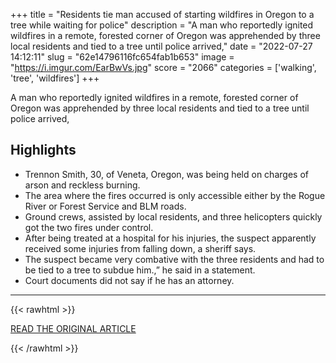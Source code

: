 +++
title = "Residents tie man accused of starting wildfires in Oregon to a tree while waiting for police"
description = "A man who reportedly ignited wildfires in a remote, forested corner of Oregon was apprehended by three local residents and tied to a tree until police arrived,"
date = "2022-07-27 14:12:11"
slug = "62e14796116fc654fab1b653"
image = "https://i.imgur.com/EarBwVs.jpg"
score = "2066"
categories = ['walking', 'tree', 'wildfires']
+++

A man who reportedly ignited wildfires in a remote, forested corner of Oregon was apprehended by three local residents and tied to a tree until police arrived,

## Highlights

- Trennon Smith, 30, of Veneta, Oregon, was being held on charges of arson and reckless burning.
- The area where the fires occurred is only accessible either by the Rogue River or Forest Service and BLM roads.
- Ground crews, assisted by local residents, and three helicopters quickly got the two fires under control.
- After being treated at a hospital for his injuries, the suspect apparently received some injuries from falling down, a sheriff says.
- The suspect became very combative with the three residents and had to be tied to a tree to subdue him.,” he said in a statement.
- Court documents did not say if he has an attorney.

---

{{< rawhtml >}}
  <p class="article-category">
    <a target="_blank" href="https://www.nbcnews.com/news/us-news/residents-tie-man-accused-starting-wildfires-oregon-tree-waiting-polic-rcna40155">READ THE ORIGINAL ARTICLE</a>
  </p>
{{< /rawhtml >}}
